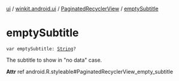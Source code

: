 [ui](../../index.md) / [winkit.android.ui](../index.md) / [PaginatedRecyclerView](index.md) / [emptySubtitle](./empty-subtitle.md)

# emptySubtitle

`var emptySubtitle: `[`String`](https://kotlinlang.org/api/latest/jvm/stdlib/kotlin/-string/index.html)`?`

The subtitle to show in "no data" case.

**Attr**
ref android.R.styleable#PaginatedRecyclerView_empty_subtitle

